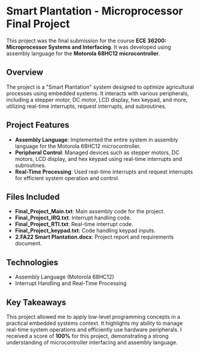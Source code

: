 # Smart Plantation - Microprocessor Final Project

This project was the final submission for the course **ECE 36200: Microprocessor Systems and Interfacing**. It was developed using assembly language for the **Motorola 68HC12 microcontroller**.

## Overview
The project is a "Smart Plantation" system designed to optimize agricultural processes using embedded systems. It interacts with various peripherals, including a stepper motor, DC motor, LCD display, hex keypad, and more, utilizing real-time interrupts, request interrupts, and subroutines.

## Project Features
- **Assembly Language**: Implemented the entire system in assembly language for the Motorola 68HC12 microcontroller.
- **Peripheral Control**: Managed devices such as stepper motors, DC motors, LCD display, and hex keypad using real-time interrupts and subroutines.
- **Real-Time Processing**: Used real-time interrupts and request interrupts for efficient system operation and control.

## Files Included
- **Final_Project_Main.txt**: Main assembly code for the project.
- **Final_Project_IRQ.txt**: Interrupt handling code.
- **Final_Project_RTI.txt**: Real-time interrupt code.
- **Final_Project_keypad.txt**: Code handling keypad inputs.
- **2.FA22 Smart Plantation.docx**: Project report and requirements document.

## Technologies
- Assembly Language (Motorola 68HC12)
- Interrupt Handling and Real-Time Processing

## Key Takeaways
This project allowed me to apply low-level programming concepts in a practical embedded systems context. It highlights my ability to manage real-time system operations and efficiently use hardware peripherals. I received a score of **100%** for this project, demonstrating a strong understanding of microcontroller interfacing and assembly language.
